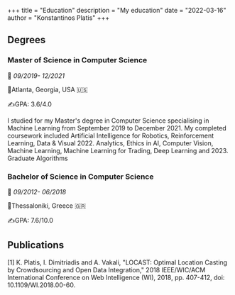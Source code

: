 +++
title = "Education"
description = "My education"
date = "2022-03-16"
author = "Konstantinos Platis"
+++


## Degrees

### Master of Science in Computer Science

📅 *09/2019- 12/2021*

📍Atlanta, Georgia, USA 🇺🇸

✍️️GPA: 3.6/4.0

I studied for my Master's degree in Computer Science specialising in Machine Learning from September 2019 to December 
2021. My completed coursework included Artificial Intelligence for Robotics, Reinforcement Learning, Data & Visual 
2022. Analytics, Ethics in AI, Computer Vision, Machine Learning, Machine Learning for Trading, Deep Learning and 
2023. Graduate Algorithms

### Bachelor of Science in Computer Science

📅 *09/2012- 06/2018*

📍Thessaloniki, Greece 🇬🇷

✍️️GPA: 7.6/10.0

## Publications

[1] K. Platis, I. Dimitriadis and A. Vakali, "LOCAST: Optimal Location Casting by Crowdsourcing and Open Data Integration,"
2018 IEEE/WIC/ACM International Conference on Web Intelligence (WI), 2018, pp. 407-412, doi: 10.1109/WI.2018.00-60.